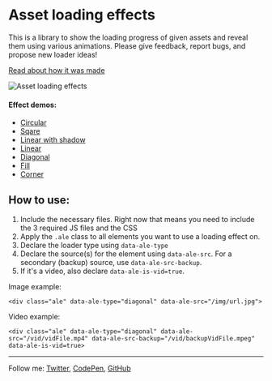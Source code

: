 Asset loading effects
=====================

This is a library to show the loading progress of given assets and reveal them using various animations. Please give feedback, report bugs, and propose new loader ideas!

[Read about how it was made](http://zachsaucier.com/blog/blog/2015/05/26/definition-vs-description/)

![Asset loading effects](http://zachsaucier.com/ale.jpg)

#### Effect demos:
- [Circular](http://zachsaucier.github.io/Asset-Loading-Effects/)
- [Sqare](http://zachsaucier.github.io/Asset-Loading-Effects/index2.html)
- [Linear with shadow](http://zachsaucier.github.io/Asset-Loading-Effects/index3.html)
- [Linear](http://zachsaucier.github.io/Asset-Loading-Effects/index4.html)
- [Diagonal](http://zachsaucier.github.io/Asset-Loading-Effects/index5.html)
- [Fill](http://zachsaucier.github.io/Asset-Loading-Effects/index6.html)
- [Corner](http://zachsaucier.github.io/Asset-Loading-Effects/index7.html)

## How to use:

1. Include the necessary files. Right now that means you need to include the 3 required JS files and the CSS
2. Apply the `.ale` class to all elements you want to use a loading effect on.
3. Declare the loader type using `data-ale-type`
4. Declare the source(s) for the element using `data-ale-src`. For a secondary (backup) source, use `data-ale-src-backup`.
5. If it's a video, also declare `data-ale-is-vid=true`.

Image example:

    <div class="ale" data-ale-type="diagonal" data-ale-src="/img/url.jpg">

Video example:

	<div class="ale" data-ale-type="diagonal" data-ale-src="/vid/vidFile.mp4" data-ale-src-backup="/vid/backupVidFile.mpeg" data-ale-is-vid=true>


___

Follow me: [Twitter](http://www.twitter.com/codrops), [CodePen](http://codepen.io/Zeaklous), [GitHub](https://github.com/ZachSaucier)
